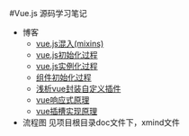 #Vue.js 源码学习笔记

- 博客
  - [vue.js混入(mixins)](https://www.cnblogs.com/gerry2019/p/11889050.html)
  - [vue.js初始化过程](https://www.cnblogs.com/gerry2019/p/11991360.html)
  - [vue.js实例化过程](https://www.cnblogs.com/gerry2019/p/12001661.html)
  - [组件初始化过程](https://www.cnblogs.com/gerry2019/p/12051148.html)
  - [浅析vue封装自定义插件](https://www.cnblogs.com/gerry2019/p/12158463.html)
  - [vue响应式原理](https://www.cnblogs.com/gerry2019/p/12168481.html)
  - [vue插槽实现原理](https://www.cnblogs.com/gerry2019/p/14903440.html)
- 流程图
  见项目根目录doc文件下，xmind文件